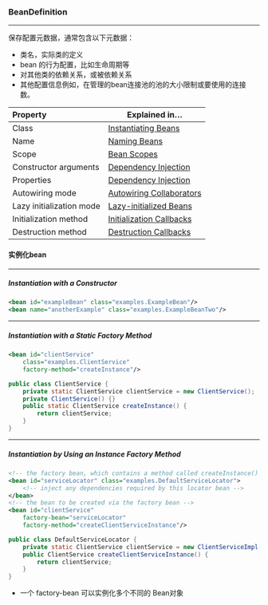 ### BeanDefinition

---

保存配置元数据，通常包含以下元数据：

* 类名，实际类的定义
* bean 的行为配置，比如生命周期等
* 对其他类的依赖关系，或被依赖关系
* 其他配置信息例如，在管理的bean连接池的池的大小限制或要使用的连接数。

| Property                 | Explained in…                                                |
| :----------------------- | ------------------------------------------------------------ |
| Class                    | [Instantiating Beans](https://docs.spring.io/spring-framework/docs/current/spring-framework-reference/core.html#beans-factory-class) |
| Name                     | [Naming Beans](https://docs.spring.io/spring-framework/docs/current/spring-framework-reference/core.html#beans-beanname) |
| Scope                    | [Bean Scopes](https://docs.spring.io/spring-framework/docs/current/spring-framework-reference/core.html#beans-factory-scopes) |
| Constructor arguments    | [Dependency Injection](https://docs.spring.io/spring-framework/docs/current/spring-framework-reference/core.html#beans-factory-collaborators) |
| Properties               | [Dependency Injection](https://docs.spring.io/spring-framework/docs/current/spring-framework-reference/core.html#beans-factory-collaborators) |
| Autowiring mode          | [Autowiring Collaborators](https://docs.spring.io/spring-framework/docs/current/spring-framework-reference/core.html#beans-factory-autowire) |
| Lazy initialization mode | [Lazy-initialized Beans](https://docs.spring.io/spring-framework/docs/current/spring-framework-reference/core.html#beans-factory-lazy-init) |
| Initialization method    | [Initialization Callbacks](https://docs.spring.io/spring-framework/docs/current/spring-framework-reference/core.html#beans-factory-lifecycle-initializingbean) |
| Destruction method       | [Destruction Callbacks](https://docs.spring.io/spring-framework/docs/current/spring-framework-reference/core.html#beans-factory-lifecycle-disposablebean) |





#### 实例化bean

---

##### Instantiation with a Constructor

~~~xml
<bean id="exampleBean" class="examples.ExampleBean"/>
<bean name="anotherExample" class="examples.ExampleBeanTwo"/>
~~~

---

##### Instantiation with a Static Factory Method

~~~xml
<bean id="clientService"
    class="examples.ClientService"
    factory-method="createInstance"/>
~~~

~~~java
public class ClientService {
    private static ClientService clientService = new ClientService();
    private ClientService() {}
    public static ClientService createInstance() {
        return clientService;
    }
}
~~~

---

##### Instantiation by Using an Instance Factory Method

~~~xml
<!-- the factory bean, which contains a method called createInstance() -->
<bean id="serviceLocator" class="examples.DefaultServiceLocator">
    <!-- inject any dependencies required by this locator bean -->
</bean>
<!-- the bean to be created via the factory bean -->
<bean id="clientService"
    factory-bean="serviceLocator"
    factory-method="createClientServiceInstance"/>
~~~

~~~java
public class DefaultServiceLocator {
    private static ClientService clientService = new ClientServiceImpl();
    public ClientService createClientServiceInstance() {
        return clientService;
    }
}
~~~

* 一个 factory-bean 可以实例化多个不同的 Bean对象